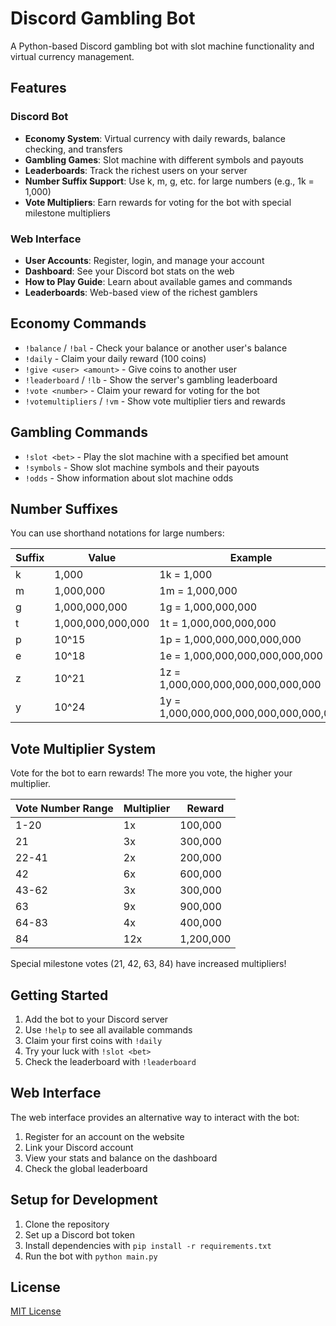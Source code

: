 # Discord Gambling Bot

A Python-based Discord gambling bot with slot machine functionality and virtual currency management.

## Features

### Discord Bot
- **Economy System**: Virtual currency with daily rewards, balance checking, and transfers
- **Gambling Games**: Slot machine with different symbols and payouts
- **Leaderboards**: Track the richest users on your server
- **Number Suffix Support**: Use k, m, g, etc. for large numbers (e.g., 1k = 1,000)
- **Vote Multipliers**: Earn rewards for voting for the bot with special milestone multipliers

### Web Interface
- **User Accounts**: Register, login, and manage your account
- **Dashboard**: See your Discord bot stats on the web
- **How to Play Guide**: Learn about available games and commands
- **Leaderboards**: Web-based view of the richest gamblers

## Economy Commands

- `!balance` / `!bal` - Check your balance or another user's balance
- `!daily` - Claim your daily reward (100 coins)
- `!give <user> <amount>` - Give coins to another user
- `!leaderboard` / `!lb` - Show the server's gambling leaderboard
- `!vote <number>` - Claim your reward for voting for the bot
- `!votemultipliers` / `!vm` - Show vote multiplier tiers and rewards

## Gambling Commands

- `!slot <bet>` - Play the slot machine with a specified bet amount
- `!symbols` - Show slot machine symbols and their payouts
- `!odds` - Show information about slot machine odds

## Number Suffixes

You can use shorthand notations for large numbers:

| Suffix | Value              | Example |
|--------|-------------------|---------|
| k      | 1,000             | 1k = 1,000 |
| m      | 1,000,000         | 1m = 1,000,000 |
| g      | 1,000,000,000     | 1g = 1,000,000,000 |
| t      | 1,000,000,000,000 | 1t = 1,000,000,000,000 |
| p      | 10^15             | 1p = 1,000,000,000,000,000 |
| e      | 10^18             | 1e = 1,000,000,000,000,000,000 |
| z      | 10^21             | 1z = 1,000,000,000,000,000,000,000 |
| y      | 10^24             | 1y = 1,000,000,000,000,000,000,000,000 |

## Vote Multiplier System

Vote for the bot to earn rewards! The more you vote, the higher your multiplier.

| Vote Number Range | Multiplier | Reward     |
|-------------------|------------|------------|
| 1-20              | 1x         | 100,000    |
| 21                | 3x         | 300,000    |
| 22-41             | 2x         | 200,000    |
| 42                | 6x         | 600,000    |
| 43-62             | 3x         | 300,000    |
| 63                | 9x         | 900,000    |
| 64-83             | 4x         | 400,000    |
| 84                | 12x        | 1,200,000  |

Special milestone votes (21, 42, 63, 84) have increased multipliers!

## Getting Started

1. Add the bot to your Discord server
2. Use `!help` to see all available commands
3. Claim your first coins with `!daily`
4. Try your luck with `!slot <bet>`
5. Check the leaderboard with `!leaderboard`

## Web Interface

The web interface provides an alternative way to interact with the bot:

1. Register for an account on the website
2. Link your Discord account
3. View your stats and balance on the dashboard
4. Check the global leaderboard

## Setup for Development

1. Clone the repository
2. Set up a Discord bot token
3. Install dependencies with `pip install -r requirements.txt`
4. Run the bot with `python main.py`

## License

[MIT License](LICENSE)